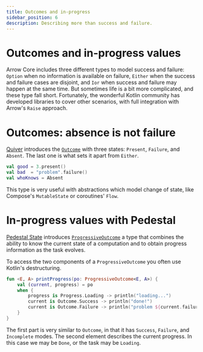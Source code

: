 ```yaml
---
title: Outcomes and in-progress
sidebar_position: 6
description: Describing more than success and failure.
---
```


# Outcomes and in-progress values

Arrow Core includes three different types to model success and failure:
`Option` when no information is available on failure,
`Either` when the success and failure cases are disjoint,
and `Ior` when success and failure may happen at the same time.
But sometimes life is a bit more complicated, and these type fall short.
Fortunately, the wonderful Kotlin community has developed libraries
to cover other scenarios, with full integration with Arrow's `Raise` approach.

# Outcomes: absence is not failure

[Quiver](https://block.github.io/quiver/) introduces the
[`Outcome`](https://block.github.io/quiver/-quiver%20-library/app.cash.quiver/index.html)
with three states: `Present`, `Failure`, and `Absent`. The last one is what
sets it apart from `Either`.

<!--- TEST_NAME OutcomeTest -->

<!--- INCLUDE
import app.cash.quiver.*
import app.cash.quiver.raise.*
-->

```kotlin
val good = 3.present()
val bad  = "problem".failure()
val whoKnows = Absent
```
<!--- KNIT example-outcome-01.kt -->

This type is very useful with abstractions which model change of state,
like Compose's `MutableState` or coroutines' `Flow`.

# In-progress values with Pedestal

[Pedestal State](https://opensavvy.gitlab.io/groundwork/pedestal/api-docs/state/index.html)
introduces [`ProgressiveOutcome`](https://opensavvy.gitlab.io/groundwork/pedestal/api-docs/state/opensavvy.state.progressive/-progressive-outcome/index.html)
a type that combines the ability to know the current state of a computation
and to obtain progress information as the task evolves.

<!--- INCLUDE
import opensavvy.progress.*
import opensavvy.state.outcome.*
import opensavvy.state.progressive.*
-->

To access the two components of a `ProgressiveOutcome` you often
use Kotlin's destructuring.

```kotlin
fun <E, A> printProgress(po: ProgressiveOutcome<E, A>) {
    val (current, progress) = po
    when {
        progress is Progress.Loading -> println("loading...")
        current is Outcome.Success -> println("done!")
        current is Outcome.Failure -> println("problem ${current.failure}")
    }
}
```
<!--- KNIT example-outcome-02.kt -->

The first part is very similar to `Outcome`, in that it has `Success`,
`Failure`, and `Incomplete` modes.
The second element describes the current progress. In this case we may
be `Done`, or the task may be `Loading`.